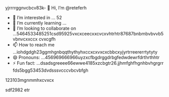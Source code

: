 yjrrrrggnvcbcv83k- 👋 Hi, I’m @reteferh
- 👀 I’m interested in ... 52
- 🌱 I’m currently learning ...
- 💞️ I’m looking to collaborate on ...5464533485251csd95925vxcxceecxxcvcxvhtrhtr87687bnbmbvbvvb5vbnvcxxccx cvxcgfh
- 📫 How to reach me ...iohdgdgh23ggmhgnbqqthythyhxccxcxvxcxcbbcxyjyrtrreererrtytyty
- 😄 Pronouns: ...456969666966uyzxcfbgdrggdrbgfedwdewrfdrthrthhtr
- ⚡ Fun fact: ...dsadsgreeee66ewwe4185xzcbgtr26.jjhmfghfhgnhbvhgrgrr
fds5bgg53453dvdsssvcccvbcvbfgh
<!---erersdfgjltyfbcxsdf62fghffgh5852
retefer/retefer is a ✨ special ✨ repository because xcvits `README.md` (thi3s sdvvdsfile) appears on your GitHub profile.fghfg12cvb12hhqqg
You can click the Preview link to take a look at your changes.455253658
--->123103mgnmmhxcvxcx
sdf2982
etr
